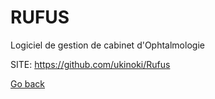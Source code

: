 # RUFUS
 
 Logiciel de gestion de cabinet d'Ophtalmologie
 
 SITE: https://github.com/ukinoki/Rufus

 [Go back](https://portable-linux-apps.github.io/apps.html)
